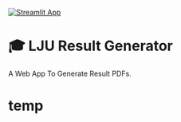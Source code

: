 [![Streamlit App](https://static.streamlit.io/badges/streamlit_badge_black_white.svg)](https://share.streamlit.io/azimshaikh95/lju-result/result_app.py)

# 🎓 LJU Result Generator

A Web App To Generate Result PDFs.

# temp
